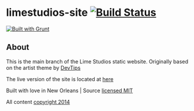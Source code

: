 # limestudios-site [![Build Status](https://travis-ci.org/LimeStudios/limestudios-site.svg?branch=master)](https://travis-ci.org/Limestudios/limestudios-site)

[![Built with Grunt](https://cdn.gruntjs.com/builtwith.png)](http://gruntjs.com/)

## About

This is the main branch of the Lime Studios static website. Originally based on the artist theme by [DevTips](https://www.youtube.com/user/DevTipsForDesigners)

The live version of the site is located at [here](http://limestudios.net/)

Built with love in New Orleans | Source [licensed MIT](LICENSE)

All content [copyright 2014](LICENSE)
